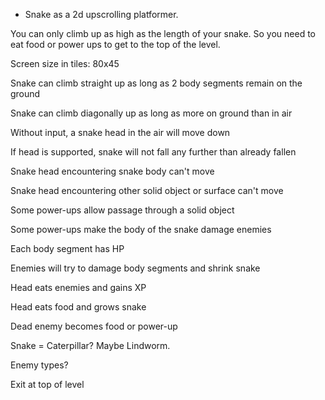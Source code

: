 * Snake as a 2d upscrolling platformer.

You can only climb up as high as the length of your snake.  So you need to eat food or power ups to get to the top of the level.

Screen size in tiles: 80x45

Snake can climb straight up as long as 2 body segments remain on the ground

Snake can climb diagonally up as long as more on ground than in air

Without input, a snake head in the air will move down

If head is supported, snake will not fall any further than already fallen

Snake head encountering snake body can't move

Snake head encountering other solid object or surface can't move

Some power-ups allow passage through a solid object

Some power-ups make the body of the snake damage enemies

Each body segment has HP

Enemies will try to damage body segments and shrink snake

Head eats enemies and gains XP

Head eats food and grows snake

Dead enemy becomes food or power-up

Snake = Caterpillar?  Maybe Lindworm.

Enemy types?

Exit at top of level
